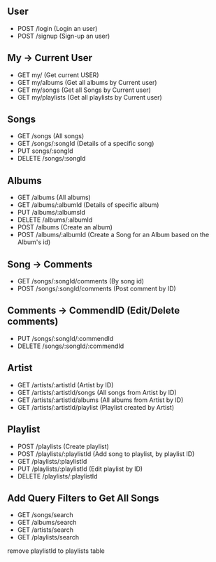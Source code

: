 ## User

- POST /login (Login an user)
- POST /signup (Sign-up an user)

## My -> Current User

- GET my/ (Get current USER)
- GET my/albums (Get all albums by Current user)
- GET my/songs (Get all Songs by Current user)
- GET my/playlists (Get all playlists by Current user)

## Songs

- GET /songs (All songs)
- GET /songs/:songId (Details of a specific song)
- PUT songs/:songId
- DELETE /songs/:songId

## Albums

- GET /albums (All albums)
- GET /albums/:albumId (Details of specific album)
- PUT /albums/:albumsId
- DELETE /albums/:albumId
- POST /albums (Create an album)
- POST /albums/:albumId (Create a Song for an Album based on the Album's id)

## Song -> Comments

- GET /songs/:songId/comments (By song id)
- POST /songs/:songId/comments (Post comment by ID)

## Comments -> CommendID (Edit/Delete comments)

- PUT /songs/:songId/:commendId
- DELETE /songs/:songId/:commendId

## Artist

- GET /artists/:artistId (Artist by ID)
- GET /artists/:artistId/songs (All songs from Artist by ID)
- GET /artists/:artistId/albums (All albums from Artist by ID)
- GET /artists/:artistId/playlist (Playlist created by Artist)

## Playlist

- POST /playlists (Create playlist)
- POST /playlists/:playlistId (Add song to playlist, by playlist ID)
- GET /playlists/:playlistId
- PUT /playlists/:playlistId (Edit playlist by ID)
- DELETE /playlists/:playlistId

## Add Query Filters to Get All Songs

- GET /songs/search
- GET /albums/search
- GET /artists/search
- GET /playlists/search

remove playlistId to playlists table
